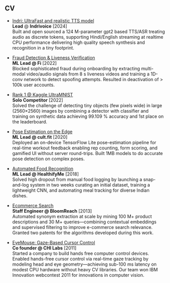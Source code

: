 ## CV

- [Indri: UltraFast and realistic TTS model](2024_indri_tts.md)  
**Lead** @ **Indrivoice** [2024]  
  Built and open sourced a 124 M-parameter gpt2 based TTS/ASR treating audio as discrete tokens, supporting Hindi/English streaming at realtime CPU performance delivering high quality speech synthesis and recognition in a tiny footprint.


- [Fraud Detection & Liveness Verification](2022_jamtara.md)  
**ML Lead @ Fi** [2022]  
  Blocked sophisticated fraud during onboarding by extracting multi-modal video/audio signals from 8 s liveness videos and training a 1D-conv network to detect spoofing attempts. Resulted in deactivation of > 100k user accounts.


- [Rank 1 @ Kaggle UltraMNIST](2022_kaggle_ultramnist.md)  
 **Solo Competitor** [2022]  
  Solved the challenge of detecting tiny objects (few pixels wide) in large (2560×2560) images by combining a detector with classifier and training on synthetic data achieving 99.109 % accuracy and 1st place on the leaderboard.


- [Pose Estimation on the Edge](2020_pose.md)  
**ML Lead @ cult.fit** [2020]  
  Deployed an on-device TensorFlow Lite pose-estimation pipeline for real-time workout feedback enabling rep counting, form scoring, and gamified UI without server round-trips. Built 1MB models to do accurate pose detection on complex poses.


- [Automated Food Recognition](2018_food_tracking.md)  
**ML Lead @ HealthifyMe** [2018]  
  Solved high dropout from manual food logging by launching a snap-and-log system in two weeks curating an initial dataset, training a lightweight CNN, and automating meal tracking for diverse Indian dishes.


- [Ecommerce Search](2015_search.md)  
**Staff Engineer @ BloomReach** [2013]  
  Automated synonym extraction at scale by mining 100 M+ product descriptions and 30 M+ queries—combining contextual embeddings and supervised filtering to improve e-commerce search relevance. Granted two patents for the algorithms developed during this work.


- [EyeMouse: Gaze-Based Cursor Control](2011_ibm.md)  
**Co founder @ CHI Labs** [2011]  
  Started a company to build hands free computer control devices. Enabled hands-free cursor control via real-time gaze tracking by modeling head and eye geometry—achieving sub-100 ms latency on modest CPU hardware without heavy CV libraries. Our team won IBM Innovation webcontest 2011 for innovations in computer vision. 




